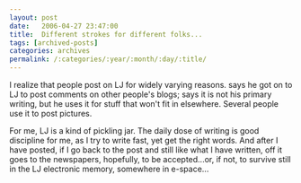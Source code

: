 ```yaml
---
layout: post
date:	2006-04-27 23:47:00
title:  Different strokes for different folks...
tags: [archived-posts]
categories: archives
permalink: /:categories/:year/:month/:day/:title/
---
```

I realize that people post on LJ for widely varying reasons. <LJ user="udhay"> says he got on to LJ to post comments on other people's blogs; <LJ user="themadman"> says it is not his primary writing, but he uses it for stuff that won't fit in elsewhere. Several people use it to post pictures.

For me, LJ is a kind of pickling jar. The daily dose of writing is good discipline for me, as I try to write fast, yet get the right words. And after I have posted, if I go back to the post and still like what I have written, off it goes to the newspapers, hopefully, to be accepted...or, if not, to survive still in the LJ electronic memory, somewhere in e-space...
